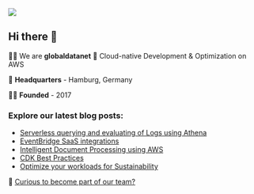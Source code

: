 <img src='https://github.com/globaldatanet/.github/raw/main/profile/logo.png'/>

## Hi there 👋

🙋‍♀️ We are **globaldatanet** 💜 Cloud-native Development & Optimization on AWS

🌈 **Headquarters** - Hamburg, Germany

👩‍💻 **Founded** - 2017

### Explore our latest blog posts:

<!--START_SECTION:techblog-->
* [Serverless querying and evaluating of Logs using Athena](https:&#x2F;&#x2F;globaldatanet.com&#x2F;tech-blog&#x2F;serverless-querying-and-evaluating-of-logs-using-athena)
* [EventBridge SaaS integrations](https:&#x2F;&#x2F;globaldatanet.com&#x2F;tech-blog&#x2F;eventbridge-saas-integrations)
* [Intelligent Document Processing using AWS](https:&#x2F;&#x2F;globaldatanet.com&#x2F;tech-blog&#x2F;intelligent-document-processing-using-aws)
* [CDK Best Practices](https:&#x2F;&#x2F;globaldatanet.com&#x2F;tech-blog&#x2F;cdk-best-practices)
* [Optimize your workloads for Sustainability ](https:&#x2F;&#x2F;globaldatanet.com&#x2F;tech-blog&#x2F;optimize-your-workloads-for-sustainability-)
<!--END_SECTION:techblog-->

👾 [Curious to become part of our team?](https://globaldatanet.com/careers)